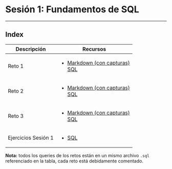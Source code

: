 # Sesión 1: Fundamentos de SQL
<hr></hr>

## Index

|Descripción|Recursos|
|-|-|
|Reto 1|<ul><li>[Markdown (con capturas)](reto1.md)</li>[SQL](Retos.sql)</ul>|
|Reto 2|<ul><li>[Markdown (con capturas)](reto2.md)</li>[SQL](Retos.sql)</ul>|
|Reto 3|<ul><li>[Markdown (con capturas)](reto3.md)</li>[SQL](Retos.sql)</ul>|
|Ejercicios Sesión 1|<ul><li>[SQL](Ejercicios.sql)</li></ul>|

**Nota:** todos los queries de los retos están en un mismo archivo `.sql` referenciado en la tabla, cada reto está debidamente comentado.
